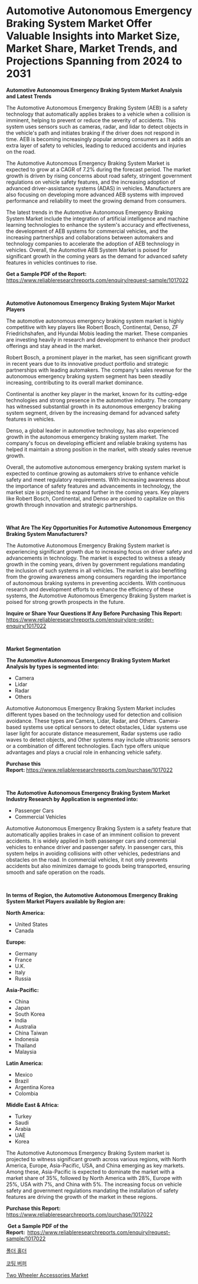 <p><h1>Automotive Autonomous Emergency Braking System Market Offer Valuable Insights into Market Size, Market Share, Market Trends, and Projections Spanning from 2024 to 2031</h1></p><p><strong>Automotive Autonomous Emergency Braking System Market Analysis and Latest Trends</strong></p>
<p><p>The Automotive Autonomous Emergency Braking System (AEB) is a safety technology that automatically applies brakes to a vehicle when a collision is imminent, helping to prevent or reduce the severity of accidents. This system uses sensors such as cameras, radar, and lidar to detect objects in the vehicle's path and initiates braking if the driver does not respond in time. AEB is becoming increasingly popular among consumers as it adds an extra layer of safety to vehicles, leading to reduced accidents and injuries on the road.</p><p>The Automotive Autonomous Emergency Braking System Market is expected to grow at a CAGR of 7.2% during the forecast period. The market growth is driven by rising concerns about road safety, stringent government regulations on vehicle safety features, and the increasing adoption of advanced driver-assistance systems (ADAS) in vehicles. Manufacturers are also focusing on developing more advanced AEB systems with improved performance and reliability to meet the growing demand from consumers.</p><p>The latest trends in the Automotive Autonomous Emergency Braking System Market include the integration of artificial intelligence and machine learning technologies to enhance the system's accuracy and effectiveness, the development of AEB systems for commercial vehicles, and the increasing partnerships and collaborations between automakers and technology companies to accelerate the adoption of AEB technology in vehicles. Overall, the Automotive AEB System Market is poised for significant growth in the coming years as the demand for advanced safety features in vehicles continues to rise.</p></p>
<p><strong>Get a Sample PDF of the Report:&nbsp;</strong> <a href="https://www.reliableresearchreports.com/enquiry/request-sample/1017022">https://www.reliableresearchreports.com/enquiry/request-sample/1017022</a></p>
<p>&nbsp;</p>
<p><strong>Automotive Autonomous Emergency Braking System Major Market Players</strong></p>
<p><p>The automotive autonomous emergency braking system market is highly competitive with key players like Robert Bosch, Continental, Denso, ZF Friedrichshafen, and Hyundai Mobis leading the market. These companies are investing heavily in research and development to enhance their product offerings and stay ahead in the market.</p><p>Robert Bosch, a prominent player in the market, has seen significant growth in recent years due to its innovative product portfolio and strategic partnerships with leading automakers. The company's sales revenue for the autonomous emergency braking system segment has been steadily increasing, contributing to its overall market dominance.</p><p>Continental is another key player in the market, known for its cutting-edge technologies and strong presence in the automotive industry. The company has witnessed substantial growth in its autonomous emergency braking system segment, driven by the increasing demand for advanced safety features in vehicles.</p><p>Denso, a global leader in automotive technology, has also experienced growth in the autonomous emergency braking system market. The company's focus on developing efficient and reliable braking systems has helped it maintain a strong position in the market, with steady sales revenue growth.</p><p>Overall, the automotive autonomous emergency braking system market is expected to continue growing as automakers strive to enhance vehicle safety and meet regulatory requirements. With increasing awareness about the importance of safety features and advancements in technology, the market size is projected to expand further in the coming years. Key players like Robert Bosch, Continental, and Denso are poised to capitalize on this growth through innovation and strategic partnerships.</p></p>
<p>&nbsp;</p>
<p><strong>What Are The Key Opportunities For Automotive Autonomous Emergency Braking System Manufacturers?</strong></p>
<p><p>The Automotive Autonomous Emergency Braking System market is experiencing significant growth due to increasing focus on driver safety and advancements in technology. The market is expected to witness a steady growth in the coming years, driven by government regulations mandating the inclusion of such systems in all vehicles. The market is also benefiting from the growing awareness among consumers regarding the importance of autonomous braking systems in preventing accidents. With continuous research and development efforts to enhance the efficiency of these systems, the Automotive Autonomous Emergency Braking System market is poised for strong growth prospects in the future.</p></p>
<p><strong>Inquire or Share Your Questions If Any Before Purchasing This Report:</strong> <a href="https://www.reliableresearchreports.com/enquiry/pre-order-enquiry/1017022">https://www.reliableresearchreports.com/enquiry/pre-order-enquiry/1017022</a></p>
<p>&nbsp;</p>
<p><strong>Market Segmentation</strong></p>
<p><strong>The Automotive Autonomous Emergency Braking System Market Analysis by types is segmented into:</strong></p>
<p><ul><li>Camera</li><li>Lidar</li><li>Radar</li><li>Others</li></ul></p>
<p><p>Automotive Autonomous Emergency Braking System Market includes different types based on the technology used for detection and collision avoidance. These types are Camera, Lidar, Radar, and Others. Camera-based systems use optical sensors to detect obstacles, Lidar systems use laser light for accurate distance measurement, Radar systems use radio waves to detect objects, and Other systems may include ultrasonic sensors or a combination of different technologies. Each type offers unique advantages and plays a crucial role in enhancing vehicle safety.</p></p>
<p><strong>Purchase this Report:&nbsp;</strong><a href="https://www.reliableresearchreports.com/purchase/1017022">https://www.reliableresearchreports.com/purchase/1017022</a></p>
<p>&nbsp;</p>
<p><strong>The Automotive Autonomous Emergency Braking System Market Industry Research by Application is segmented into:</strong></p>
<p><ul><li>Passenger Cars</li><li>Commercial Vehicles</li></ul></p>
<p><p>Automotive Autonomous Emergency Braking System is a safety feature that automatically applies brakes in case of an imminent collision to prevent accidents. It is widely applied in both passenger cars and commercial vehicles to enhance driver and passenger safety. In passenger cars, this system helps in avoiding collisions with other vehicles, pedestrians and obstacles on the road. In commercial vehicles, it not only prevents accidents but also minimizes damage to goods being transported, ensuring smooth and safe operation on the roads.</p></p>
<p>&nbsp;</p>
<p><strong>In terms of Region, the Automotive Autonomous Emergency Braking System Market Players available by Region are:</strong></p>
<p>
    <p> <strong> North America: </strong>
        <ul>
            <li>United States</li>
            <li>Canada</li>
        </ul>
        </p> 
    <p> <strong> Europe: </strong>
        <ul>
            <li>Germany</li>
            <li>France</li>
            <li>U.K.</li>
            <li>Italy</li>
            <li>Russia</li>
        </ul>
        </p> 
    <p> <strong> Asia-Pacific: </strong>
        <ul>
            <li>China</li>
            <li>Japan</li>
            <li>South Korea</li>
            <li>India</li>
            <li>Australia</li>
            <li>China Taiwan</li>
            <li>Indonesia</li>
            <li>Thailand</li>
            <li>Malaysia</li>
        </ul>
        </p> 
    <p> <strong> Latin America: </strong>
        <ul>
            <li>Mexico</li>
            <li>Brazil</li>
            <li>Argentina Korea</li>
            <li>Colombia</li>
        </ul>
        </p> 
    <p> <strong> Middle East & Africa: </strong>
        <ul>
            <li>Turkey</li>
            <li>Saudi</li>
            <li>Arabia</li>
            <li>UAE</li>
            <li>Korea</li>
        </ul>
    </p>
    </p>
<p><p>The Automotive Autonomous Emergency Braking System market is projected to witness significant growth across various regions, with North America, Europe, Asia-Pacific, USA, and China emerging as key markets. Among these, Asia-Pacific is expected to dominate the market with a market share of 35%, followed by North America with 28%, Europe with 25%, USA with 7%, and China with 5%. The increasing focus on vehicle safety and government regulations mandating the installation of safety features are driving the growth of the market in these regions.</p></p>
<p><strong>Purchase this Report: </strong><a href="https://www.reliableresearchreports.com/purchase/1017022">https://www.reliableresearchreports.com/purchase/1017022</a></p>
<p>&nbsp;<strong>Get a Sample PDF of the Report:&nbsp;&nbsp;</strong><a href="https://www.reliableresearchreports.com/enquiry/request-sample/1017022">https://www.reliableresearchreports.com/enquiry/request-sample/1017022</a></p>
<p><strong></strong></p>
<p><p><a href="https://medium.com/@ar-medical/%ED%8F%B4%EB%8D%94-%ED%99%80%EB%8D%94-%EC%8B%9C%EC%9E%A5-%EC%A0%90%EC%9C%A0%EC%9C%A8-%EB%B3%80%ED%99%94-%EB%B0%8F-%EC%8B%9C%EC%9E%A5-%EC%84%B1%EC%9E%A5-%ED%8A%B8%EB%A0%8C%EB%93%9C-2024-2031-d284f40bfdaf">폴더 홀더</a></p><p><a href="https://medium.com/@bkszjgzqq1851/%EC%BD%94%ED%8C%85-%EB%B2%84%ED%8D%BC-%EC%8B%9C%EC%9E%A5-%EC%9C%A0%ED%98%95-%EC%9D%91%EC%9A%A9-%EB%B0%8F-%EC%A7%80%EB%A6%AC%EB%B3%84-%EC%A2%85%ED%95%A9-%ED%8F%89%EA%B0%80-359536180464">코팅 버퍼</a></p><p><a href="https://github.com/nancykennedykellievqfqt2/Market-Research-Report-List-1/blob/main/two-wheeler-accessories-market.md">Two Wheeler Accessories Market</a></p></p>
